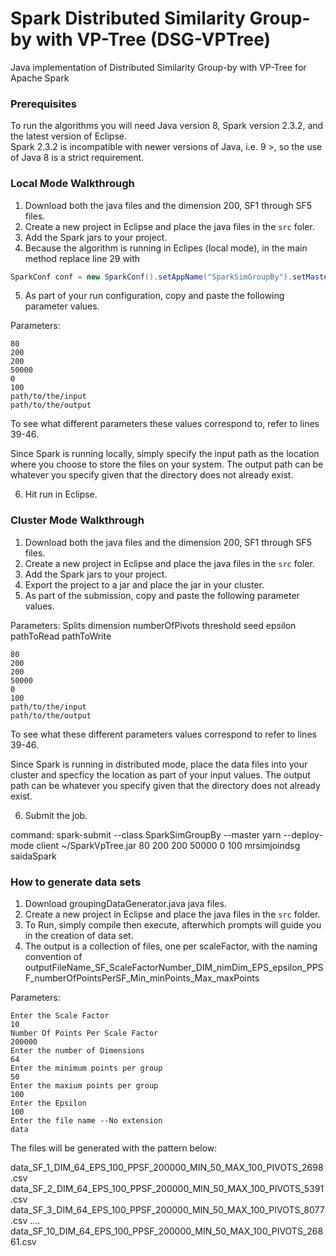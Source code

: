 # Spark Distributed Similarity Group-by with VP-Tree (DSG-VPTree)
Java implementation of Distributed Similarity Group-by with VP-Tree for Apache Spark

### Prerequisites

To run the algorithms you will need Java version 8, Spark version 2.3.2, and the latest version of Eclipse.   
Spark 2.3.2 is incompatible with newer versions of Java, i.e. 9 >, so the use of Java 8 is a strict requirement.  
 
### Local Mode Walkthrough
1. Download both the java files and the dimension 200, SF1 through SF5 files.
2. Create a new project in Eclipse and place the java files in the ```src``` foler.
3. Add the Spark jars to your project.
4. Because the algorithm is running in Eclipes (local mode), in the main method replace line 29 with
```java
SparkConf conf = new SparkConf().setAppName("SparkSimGroupBy").setMaster("local[*]");
```
5. As part of your run configuration, copy and paste the following parameter values.    

Parameters:   
```
80
200
200
50000
0
100
path/to/the/input
path/to/the/output
```
To see what different parameters these  values correspond to, refer to lines 39-46.  
 
Since Spark is running locally, simply specify the input path as the location where you choose to store the files on your system. The output path can be whatever you specify given that the directory does not already exist.

6. Hit run in Eclipse.

### Cluster Mode Walkthrough
1. Download both the java files and the dimension 200, SF1 through SF5 files.
2. Create a new project in Eclipse and place the java files in the ```src``` foler.
3. Add the Spark jars to your project.
4. Export the project to a jar and place the jar in your cluster.  
5. As part of the submission, copy and paste the following parameter values.   

Parameters:  Splits dimension numberOfPivots threshold seed epsilon pathToRead pathToWrite 
```
80
200
200
50000
0
100
path/to/the/input
path/to/the/output
```
To see what these different parameters values correspond to refer to lines 39-46.  
 
Since Spark is running in distributed mode, place the data files into your cluster and specficy the location as part of your input values. The output path can be whatever you specify given that the directory does not already exist.

6. Submit the job.

command: spark-submit --class SparkSimGroupBy  --master yarn --deploy-mode client ~/SparkVpTree.jar 80 200 200 50000 0 100 mrsimjoindsg saidaSpark   

### How to generate data sets
1. Download groupingDataGenerator.java java files.
2. Create a new project in Eclipse and place the java files in the ```src``` folder.
3. To Run, simply compile then execute, afterwhich prompts will guide you in 
the creation of data set.
4. The output is a collection of files, one per scaleFactor, with the naming convention of outputFileName_SF_ScaleFactorNumber_DIM_nimDim_EPS_epsilon_PPSF_numberOfPointsPerSF_Min_minPoints_Max_maxPoints

Parameters:  
```
Enter the Scale Factor
10
Number Of Points Per Scale Factor 
200000
Enter the number of Dimensions
64
Enter the minimum points per group
50
Enter the maxium points per group
100
Enter the Epsilon
100
Enter the file name --No extension
data
```   

The files will be generated with the pattern below:

data_SF_1_DIM_64_EPS_100_PPSF_200000_MIN_50_MAX_100_PIVOTS_2698.csv 
data_SF_2_DIM_64_EPS_100_PPSF_200000_MIN_50_MAX_100_PIVOTS_5391.csv 
data_SF_3_DIM_64_EPS_100_PPSF_200000_MIN_50_MAX_100_PIVOTS_8077.csv 
....
data_SF_10_DIM_64_EPS_100_PPSF_200000_MIN_50_MAX_100_PIVOTS_26861.csv 

